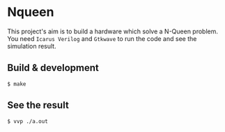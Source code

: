 # Nqueen  
This project's aim is to build a hardware which solve a N-Queen problem.  
You need `Icarus Verilog` and `Gtkwave` to run the code and see the simulation result.  

## Build & development  
```
$ make  
```

## See the result  
```
$ vvp ./a.out  
```
